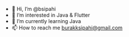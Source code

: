 - 👋 Hi, I’m @bsipahi
- 👀 I’m interested in Java & Flutter
- 🌱 I’m currently learning Java
- 📫 How to reach me burakksipahi@gmail.com


